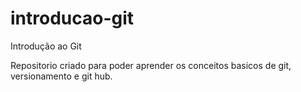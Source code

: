 # introducao-git
Introdução ao Git

Repositorio criado para poder aprender os conceitos basicos de git, versionamento e git hub. 